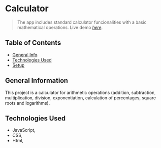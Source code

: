 # Calculator
>The app includes standard calculator funcionalities with a basic mathematical operations.
> Live demo [_here_](https://www.example.com). <!-- If you have the project hosted somewhere, include the link here. -->

## Table of Contents
* [General Info](#general-information)
* [Technologies Used](#technologies-used)
* [Setup](#setup)


## General Information
This project is a calculator for arithmetic operations (addition, subtraction, multiplication, division, exponentiation, 
calculation of percentages, square roots and logarithms).


## Technologies Used
- JavaScript,
- CSS,
- Html,
